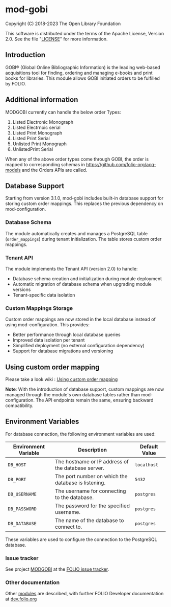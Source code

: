 # mod-gobi

Copyright (C) 2018-2023 The Open Library Foundation

This software is distributed under the terms of the Apache License,
Version 2.0. See the file "[LICENSE](LICENSE)" for more information.

## Introduction

GOBI® (Global Online Bibliographic Information) is the leading web-based
acquisitions tool for finding, ordering and managing e-books and print books
for libraries. This module allows GOBI initiated orders to be fulfilled by
FOLIO.

## Additional information
MODGOBI currently can handle the below order Types:
1. Listed Electronic Monograph
2. Listed Electrnoic serial
3. Listed Print Monograph
4. Listed Print Serial
5. Unlisted Print Monograph
6. UnlistedPrint Serial

When any of the above order types come through GOBI, the order is mapped to corresponding schemas in https://github.com/folio-org/acq-models
and the Orders APIs are called.

## Database Support

Starting from version 3.1.0, mod-gobi includes built-in database support for storing custom order mappings. This replaces the previous dependency on mod-configuration.

### Database Schema

The module automatically creates and manages a PostgreSQL table (`order_mappings`) during tenant initialization. The table stores custom order mappings.

### Tenant API

The module implements the Tenant API (version 2.0) to handle:
- Database schema creation and initialization during module deployment
- Automatic migration of database schema when upgrading module versions
- Tenant-specific data isolation

### Custom Mappings Storage

Custom order mappings are now stored in the local database instead of using mod-configuration. This provides:
- Better performance through local database queries
- Improved data isolation per tenant
- Simplified deployment (no external configuration dependency)
- Support for database migrations and versioning

## Using custom order mapping
Please take a look wiki : [Using custom order mapping](https://wiki.folio.org/display/DD/GOBI+-+Overriding+default+Mapping)

**Note**: With the introduction of database support, custom mappings are now managed through the module's own database tables rather than mod-configuration. The API endpoints remain the same, ensuring backward compatibility.

## Environment Variables

For database connection, the following environment variables are used:

| Environment Variable | Description                                         | Default Value |
|----------------------|-----------------------------------------------------|---------------|
| `DB_HOST`            | The hostname or IP address of the database server.  | `localhost`   |
| `DB_PORT`            | The port number on which the database is listening. | `5432`        |
| `DB_USERNAME`        | The username for connecting to the database.        | `postgres`    |
| `DB_PASSWORD`        | The password for the specified username.            | `postgres`    |
| `DB_DATABASE`        | The name of the database to connect to.             | `postgres`    |

These variables are used to configure the connection to the PostgreSQL database.

### Issue tracker

See project [MODGOBI](https://issues.folio.org/browse/MODGOBI)
at the [FOLIO issue tracker](https://dev.folio.org/guidelines/issue-tracker).

### Other documentation

Other [modules](https://dev.folio.org/source-code/#server-side) are described,
with further FOLIO Developer documentation at
[dev.folio.org](https://dev.folio.org/)
